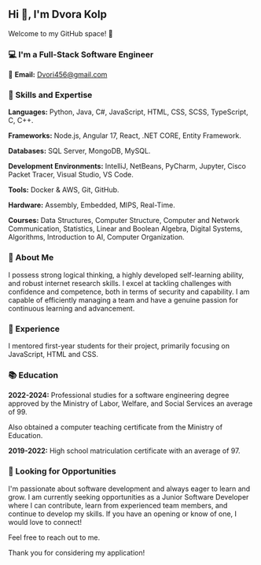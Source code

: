 ## Hi 👋, I'm Dvora Kolp
Welcome to my GitHub space! 🚀

### 💻 I'm a Full-Stack Software Engineer


📧 **Email:** Dvori456@gmail.com

### 💪 Skills and Expertise

**Languages:** Python, Java, C#, JavaScript, HTML, CSS, SCSS, TypeScript, C, C++.

**Frameworks:** Node.js, Angular 17, React, .NET CORE, Entity Framework.

**Databases:** SQL Server, MongoDB, MySQL.

**Development Environments:** IntelliJ, NetBeans, PyCharm, Jupyter, Cisco Packet Tracer, Visual Studio, VS Code.

**Tools:** Docker & AWS, Git, GitHub.

**Hardware:** Assembly, Embedded, MIPS, Real-Time.

**Courses:** Data Structures, Computer Structure, Computer and Network Communication, Statistics, Linear and Boolean Algebra, Digital Systems, Algorithms, Introduction to AI, Computer Organization.

### 🌟 About Me

I possess strong logical thinking, a highly developed self-learning ability, and robust internet research skills. I excel at tackling challenges with confidence and competence, both in terms of security and capability. I am capable of efficiently managing a team and have a genuine passion for continuous learning and advancement.

### 🚀 Experience

I mentored first-year students for their project, primarily focusing on JavaScript, HTML and CSS.

### 📚 Education

**2022-2024:** Professional studies for a software engineering degree approved by the Ministry of Labor, Welfare, and Social Services an average of 99.

 Also obtained a computer teaching certificate from the Ministry of Education.

**2019-2022:** High school matriculation certificate with an average of 97.

### 👀 Looking for Opportunities

I'm passionate about software development and always eager to learn and grow. I am currently seeking opportunities as a Junior Software Developer where I can contribute, learn from experienced team members, and continue to develop my skills. If you have an opening or know of one, I would love to connect!

Feel free to reach out to me.

Thank you for considering my application!
